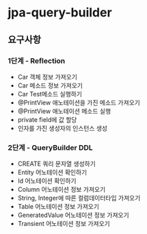 # jpa-query-builder

## 요구사항
### 1단계 - Reflection
+ Car 객체 정보 가져오기
+ Car 메소드 정보 가져오기
+ Car Test메소드 실행하기
+ @PrintView 애노테이션을 가진 메소드 가져오기
+ @PrintView 애노테이션 메소드 실행
+ private field에 값 할당
+ 인자를 가진 생성자의 인스턴스 생성

### 2단계 - QueryBuilder DDL
+ CREATE 쿼리 문자열 생성하기
+ Entity 어노테이션 확인하기
+ Id 어노테이션 확인하기
+ Column 어노테이션 정보 가져오기
+ String, Integer에 따른 컬럼데이터타입 가져오기
+ Table 어노테이션 정보 가져오기
+ GeneratedValue 어노테이션 정보 가져오기
+ Transient 어노테이션 정보 가져오기